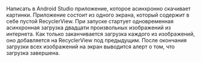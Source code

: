 Написать в Android Studio приложение, которое асинхронно скачивает картинки. Приложение
состоит из одного экрана, который содержит в себе пустой RecyclerView.
При запуске стартует одновременная асинхронная загрузка двадцати произвольных
изображений из интернета. Как только заканчивается загрузка каждого из изображений, оно
добавляется на RecyclerView под предыдущим.
После окончания загрузки всех изображений на экран выводится алерт о том, что загрузка
завершена.